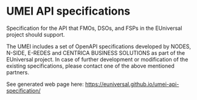 # UMEI API specifications

Specification for the API that FMOs, DSOs, and FSPs in the EUniversal project 
should support. 

The UMEI includes a set of OpenAPI specifications developed by NODES, N-SIDE, E-REDES and CENTRICA BUSINESS SOLUTIONS as part of the EUniversal project.
In case of further development or modification of the existing specifications, please contact one of the above mentioned partners.


See generated web page here: 
https://euniversal.github.io/umei-api-specification/
